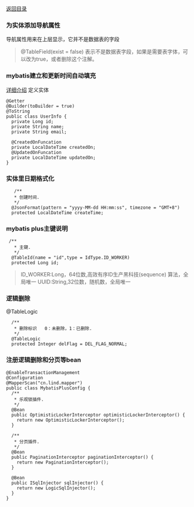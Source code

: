 [返回目录](../README.md)

### 为实体添加导航属性
导航属性用来在上层显示，它并不是数据表的字段
>@TableField(exist = false) 表示不是数据表字段，如果是需要表字体，可以改为true，或者删除这个注解。

### mybatis建立和更新时间自动填充
[详细介绍](https://www.cnblogs.com/lori/p/10281976.html)
定义实体
```
@Getter
@Builder(toBuilder = true)
@ToString
public class UserInfo {
  private Long id;
  private String name;
  private String email;

  @CreatedOnFuncation
  private LocalDateTime createdOn;
  @UpdatedOnFuncation
  private LocalDateTime updatedOn;
}
```

### 实体里日期格式化
```
   /**
   * 创建时间.
   */
  @JsonFormat(pattern = "yyyy-MM-dd HH:mm:ss", timezone = "GMT+8")
  protected LocalDateTime createTime;
```

### mybatis plus主键说明
```
 /**
   * 主键.
   */
  @TableId(name = "id",type = IdType.ID_WORKER)
  protected Long id;
```
> ID_WORKER:Long，64位数,高效有序ID生产黑科技(sequence) 算法，全局唯一
> UUID:String,32位数，随机数，全局唯一

###  逻辑删除
@TableLogic
```
  /**
   * 删除标识   0：未删除，1：已删除.
   */
  @TableLogic
  protected Integer delFlag = DEL_FLAG_NORMAL;

```
### 注册逻辑删除和分页等bean
```
@EnableTransactionManagement
@Configuration
@MapperScan("cn.lind.mapper")
public class MybatisPlusConfig {
  /**
   * 乐观锁插件.
   */
  @Bean
  public OptimisticLockerInterceptor optimisticLockerInterceptor() {
    return new OptimisticLockerInterceptor();
  }

  /**
   * 分页插件.
   */
  @Bean
  public PaginationInterceptor paginationInterceptor() {
    return new PaginationInterceptor();
  }
  
  @Bean
  public ISqlInjector sqlInjector() {
    return new LogicSqlInjector();
  }
}

```